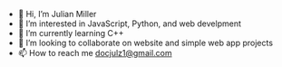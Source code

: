 - 👋 Hi, I’m Julian Miller
- 👀 I’m interested in JavaScript, Python, and web develpment
- 🌱 I’m currently learning C++
- 💞️ I’m looking to collaborate on website and simple web app projects 
- 📫 How to reach me docjulz1@gmail.com

<!---
docjulz/docjulz is a ✨ special ✨ repository because its `README.md` (this file) appears on your GitHub profile.
You can click the Preview link to take a look at your changes.
--->
